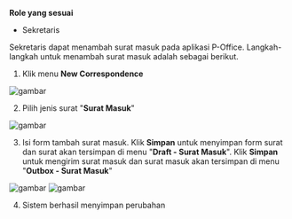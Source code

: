 **Role yang sesuai**

- Sekretaris

Sekretaris dapat menambah surat masuk pada aplikasi P-Office. Langkah-langkah untuk menambah surat masuk adalah sebagai berikut.

1.	Klik menu **New Correspondence**

![gambar](SC_SuratMasuk/SM02.png)

2.	Pilih jenis surat "**Surat Masuk**"

![gambar](SC_SuratMasuk/SM03.png)

3.	Isi form tambah surat masuk. Klik **Simpan** untuk menyimpan form surat dan surat akan tersimpan di menu "**Draft - Surat Masuk**". Klik **Simpan** untuk mengirim surat masuk dan surat masuk akan tersimpan di menu "**Outbox - Surat Masuk**"

![gambar](SC_SuratMasuk/SM04.png)
![gambar](SC_SuratMasuk/SM05.png)

4.  Sistem berhasil menyimpan perubahan
